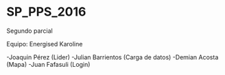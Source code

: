# SP_PPS_2016
Segundo parcial

Equipo: Energised Karoline

-Joaquin Pérez (Lider)
-Julian Barrientos (Carga de datos)
-Demian Acosta (Mapa)
-Juan Fafasuli (Login)

